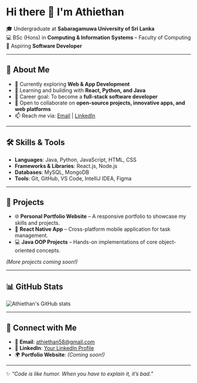 # Hi there 👋 I'm Athiethan  

🎓 Undergraduate at **Sabaragamuwa University of Sri Lanka**  
💻 BSc (Hons) in **Computing & Information Systems** – Faculty of Computing  
🚀 Aspiring **Software Developer**  

---

## 🌟 About Me
- 🔭 Currently exploring **Web & App Development**  
- 🌱 Learning and building with **React, Python, and Java**  
- 🎯 Career goal: To become a **full-stack software developer**  
- 🤝 Open to collaborate on **open-source projects, innovative apps, and web platforms**  
- 📫 Reach me via: [Email](mailto:athiethan58@gmail.com) | [LinkedIn](#)  

---

## 🛠️ Skills & Tools
- **Languages**: Java, Python, JavaScript, HTML, CSS  
- **Frameworks & Libraries**: React.js, Node.js  
- **Databases**: MySQL, MongoDB  
- **Tools**: Git, GitHub, VS Code, IntelliJ IDEA, Figma  

---

## 📌 Projects
- 🌐 **Personal Portfolio Website** – A responsive portfolio to showcase my skills and projects.  
- 📱 **React Native App** – Cross-platform mobile application for task management.  
- 💻 **Java OOP Projects** – Hands-on implementations of core object-oriented concepts.  

*(More projects coming soon!)*  

---

## 📊 GitHub Stats
![Athiethan's GitHub stats](https://github-readme-stats.vercel.app/api?username=athiethan58-code&show_icons=true&theme=tokyonight)  

---

## 🤝 Connect with Me
- 📧 **Email**: [athiethan58@gmail.com](mailto:athiethan58@gmail.com)  
- 💼 **LinkedIn**: [Your LinkedIn Profile](#)  
- 🌍 **Portfolio Website**: *(Coming soon!)*  

---

✨ *“Code is like humor. When you have to explain it, it’s bad.”*  
